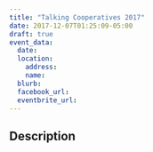 ```yaml
---
title: "Talking Cooperatives 2017"
date: 2017-12-07T01:25:09-05:00
draft: true
event_data:
  date:
  location:
    address:
    name:
  blurb:
  facebook_url: 
  eventbrite_url:
---
```


## Description

